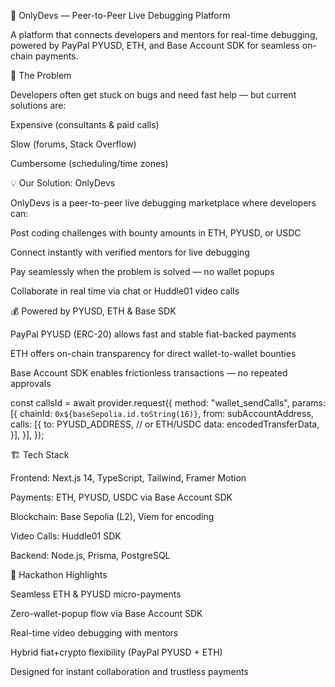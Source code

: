 🧠 OnlyDevs — Peer-to-Peer Live Debugging Platform

A platform that connects developers and mentors for real-time debugging, powered by PayPal PYUSD, ETH, and Base Account SDK for seamless on-chain payments.

🚀 The Problem

Developers often get stuck on bugs and need fast help — but current solutions are:

Expensive (consultants & paid calls)

Slow (forums, Stack Overflow)

Cumbersome (scheduling/time zones)

💡 Our Solution: OnlyDevs

OnlyDevs is a peer-to-peer live debugging marketplace where developers can:

Post coding challenges with bounty amounts in ETH, PYUSD, or USDC

Connect instantly with verified mentors for live debugging

Pay seamlessly when the problem is solved — no wallet popups

Collaborate in real time via chat or Huddle01 video calls

💰 Powered by PYUSD, ETH & Base SDK

PayPal PYUSD (ERC-20) allows fast and stable fiat-backed payments

ETH offers on-chain transparency for direct wallet-to-wallet bounties

Base Account SDK enables frictionless transactions — no repeated approvals

const callsId = await provider.request({
  method: "wallet_sendCalls",
  params: [{
    chainId: `0x${baseSepolia.id.toString(16)}`,
    from: subAccountAddress,
    calls: [{
      to: PYUSD_ADDRESS, // or ETH/USDC
      data: encodedTransferData,
    }],
  }],
});

🏗️ Tech Stack

Frontend: Next.js 14, TypeScript, Tailwind, Framer Motion

Payments: ETH, PYUSD, USDC via Base Account SDK

Blockchain: Base Sepolia (L2), Viem for encoding

Video Calls: Huddle01 SDK

Backend: Node.js, Prisma, PostgreSQL

🌟 Hackathon Highlights

Seamless ETH & PYUSD micro-payments

Zero-wallet-popup flow via Base Account SDK

Real-time video debugging with mentors

Hybrid fiat+crypto flexibility (PayPal PYUSD + ETH)

Designed for instant collaboration and trustless payments
